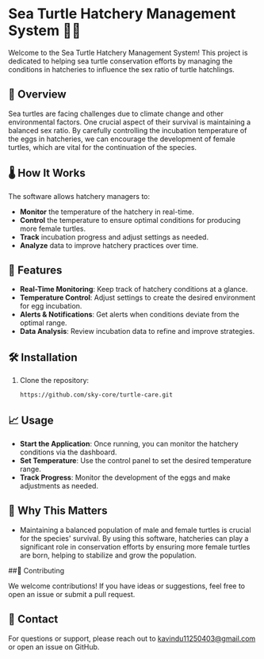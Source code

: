 # Sea Turtle Hatchery Management System 🌊🐢

Welcome to the Sea Turtle Hatchery Management System! This project is dedicated to helping sea turtle conservation efforts by managing the conditions in hatcheries to influence the sex ratio of turtle hatchlings.

## 📜 Overview

Sea turtles are facing challenges due to climate change and other environmental factors. One crucial aspect of their survival is maintaining a balanced sex ratio. By carefully controlling the incubation temperature of the eggs in hatcheries, we can encourage the development of female turtles, which are vital for the continuation of the species.

## 🌡️ How It Works

The software allows hatchery managers to:
- **Monitor** the temperature of the hatchery in real-time.
- **Control** the temperature to ensure optimal conditions for producing more female turtles.
- **Track** incubation progress and adjust settings as needed.
- **Analyze** data to improve hatchery practices over time.

## 🚀 Features

- **Real-Time Monitoring**: Keep track of hatchery conditions at a glance.
- **Temperature Control**: Adjust settings to create the desired environment for egg incubation.
- **Alerts & Notifications**: Get alerts when conditions deviate from the optimal range.
- **Data Analysis**: Review incubation data to refine and improve strategies.

## 🛠️ Installation

1. Clone the repository:
   ```bash
   https://github.com/sky-core/turtle-care.git

## 📈 Usage

- **Start the Application**: Once running, you can monitor the hatchery conditions via the dashboard.
- **Set Temperature**: Use the control panel to set the desired temperature range.
- **Track Progress**: Monitor the development of the eggs and make adjustments as needed.

## 🐢 Why This Matters

- Maintaining a balanced population of male and female turtles is crucial for the species' survival. By using this software, hatcheries can play a significant role in conservation efforts by ensuring more female turtles are born, helping to stabilize and grow the population.

##🤝 Contributing

We welcome contributions! If you have ideas or suggestions, feel free to open an issue or submit a pull request.

## 📧 Contact

For questions or support, please reach out to kavindu11250403@gmail.com or open an issue on GitHub.
